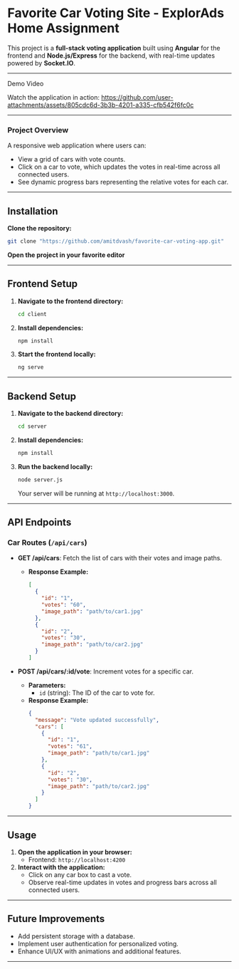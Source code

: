 # **Favorite Car Voting Site - ExplorAds Home Assignment**

This project is a **full-stack voting application** built using **Angular** for the frontend and **Node.js/Express** for the backend, with real-time updates powered by **Socket.IO**.

---
Demo Video

Watch the application in action:
https://github.com/user-attachments/assets/805cdc6d-3b3b-4201-a335-cfb542f6fc0c


---
### **Project Overview**

A responsive web application where users can:

- View a grid of cars with vote counts.
- Click on a car to vote, which updates the votes in real-time across all connected users.
- See dynamic progress bars representing the relative votes for each car.

---

## **Installation**

**Clone the repository:**

```bash
git clone "https://github.com/amitdvash/favorite-car-voting-app.git"
```

**Open the project in your favorite editor**

---

## **Frontend Setup**

1. **Navigate to the frontend directory:**

   ```bash
   cd client
   ```

2. **Install dependencies:**

   ```bash
   npm install
   ```

3. **Start the frontend locally:**

   ```bash
   ng serve
   ```

---

## **Backend Setup**

1. **Navigate to the backend directory:**

   ```bash
   cd server
   ```

2. **Install dependencies:**

   ```bash
   npm install
   ```

3. **Run the backend locally:**

   ```bash
   node server.js
   ```

   Your server will be running at `http://localhost:3000`.

---

## **API Endpoints**

### **Car Routes (****`/api/cars`****)**

- **GET /api/cars**: Fetch the list of cars with their votes and image paths.

  - **Response Example:**
    ```json
    [
      {
        "id": "1",
        "votes": "60",
        "image_path": "path/to/car1.jpg"
      },
      {
        "id": "2",
        "votes": "30",
        "image_path": "path/to/car2.jpg"
      }
    ]
    ```

- **POST /api/cars/****:id****/vote**: Increment votes for a specific car.

  - **Parameters:**
    - `id` (string): The ID of the car to vote for.
  - **Response Example:**
    ```json
    {
      "message": "Vote updated successfully",
      "cars": [
        {
          "id": "1",
          "votes": "61",
          "image_path": "path/to/car1.jpg"
        },
        {
          "id": "2",
          "votes": "30",
          "image_path": "path/to/car2.jpg"
        }
      ]
    }
    ```

---

## **Usage**

1. **Open the application in your browser:**
   - Frontend: `http://localhost:4200`
2. **Interact with the application:**
   - Click on any car box to cast a vote.
   - Observe real-time updates in votes and progress bars across all connected users.

---

## **Future Improvements**

- Add persistent storage with a database.
- Implement user authentication for personalized voting.
- Enhance UI/UX with animations and additional features.

---

